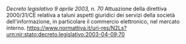 *Decreto legislativo 9 aprile 2003, n. 70*
Attuazione della direttiva 2000/31/CE relativa a taluni aspetti giuridici dei servizi della società dell'informazione, in particolare il commercio elettronico, nel mercato interno.
https://www.normattiva.it/uri-res/N2Ls?urn:nir:stato:decreto.legislativo:2003-04-09;70